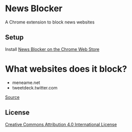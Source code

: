 # News Blocker

A Chrome extension to block news websites

## Setup

Install [News Blocker on the Chrome Web Store](https://chrome.google.com/webstore/detail/news-blocker/cgpkdjfgbnokjojgehhjmmoijngneaih) 

# What websites does it block?

- meneame.net
- tweetdeck.twitter.com

[Source](src/rules.json)

## License

[Creative Commons Attribution 4.0 International License](http://creativecommons.org/licenses/by/4.0/)
